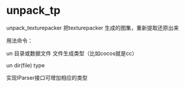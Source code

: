 # unpack_tp
unpack_texturepacker
把texturepacker 生成的图集，重新提取还原出来

用法命令：

un 目录或数据文件 文件生成类型（比如cocos就是cc）

un dir(file) type

实现IParser接口可增加相应的类型
